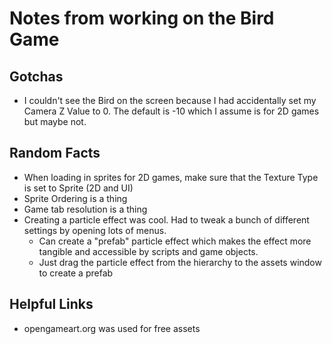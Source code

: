 # Notes from working on the Bird Game

## Gotchas

- I couldn't see the Bird on the screen because I had accidentally set my Camera Z Value to 0. The default is -10 which I assume is for 2D games but maybe not.

## Random Facts

- When loading in sprites for 2D games, make sure that the Texture Type is set to Sprite (2D and UI)
- Sprite Ordering is a thing
- Game tab resolution is a thing
- Creating a particle effect was cool. Had to tweak a bunch of different settings by opening lots of menus.
  - Can create a "prefab" particle effect which makes the effect more tangible and accessible by scripts and game objects.
  - Just drag the particle effect from the hierarchy to the assets window to create a prefab

## Helpful Links

- opengameart.org was used for free assets
